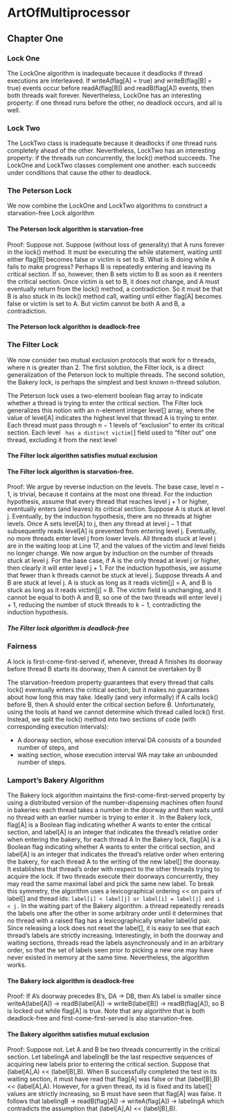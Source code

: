 # ArtOfMultiprocessor
## Chapter One
### Lock One
The LockOne algorithm is inadequate because it deadlocks if thread executions
are interleaved. If writeA(flag[A] = true) and writeB(flag[B] = true) events
occur before readA(flag[B]) and readB(flag[A]) events, then both threads wait
forever. Nevertheless, LockOne has an interesting property: if one thread runs
before the other, no deadlock occurs, and all is well.
### Lock Two
The LockTwo class is inadequate because it deadlocks if one thread runs
completely ahead of the other. Nevertheless, LockTwo has an interesting property: if the threads run concurrently, the lock() method succeeds. The LockOne
and LockTwo classes complement one another: each succeeds under conditions
that cause the other to deadlock.
### The Peterson Lock
We now combine the LockOne and LockTwo algorithms to construct a starvation-free Lock algorithm
#### The Peterson lock algorithm is starvation-free
Proof: Suppose not. Suppose (without loss of generality) that A runs forever
in the lock() method. It must be executing the while statement, waiting until
either flag[B] becomes false or victim is set to B.
What is B doing while A fails to make progress? Perhaps B is repeatedly entering and leaving its critical section. If so, however, then B sets victim to B as soon
as it reenters the critical section. Once victim is set to B, it does not change, and
A must eventually return from the lock() method, a contradiction.
So it must be that B is also stuck in its lock() method call, waiting until either
flag[A] becomes false or victim is set to A. But victim cannot be both A and
B, a contradiction. 
####  The Peterson lock algorithm is deadlock-free
### The Filter Lock
We now consider two mutual exclusion protocols that work for n threads, where
n is greater than 2. The first solution, the Filter lock, is a direct generalization
of the Peterson lock to multiple threads. The second solution, the Bakery lock,
is perhaps the simplest and best known n-thread solution.

The Peterson lock uses a two-element boolean flag array to indicate
whether a thread is trying to enter the critical section. The Filter lock generalizes this notion with an n-element integer level[] array, where the value of
level[A] indicates the highest level that thread A is trying to enter. Each thread
must pass through n − 1 levels of “exclusion” to enter its critical section. Each
level ` has a distinct victim[`] field used to “filter out” one thread, excluding it
from the next level
#### The Filter lock algorithm satisfies mutual exclusion
#### The Filter lock algorithm is starvation-free.
Proof: We argue by reverse induction on the levels. The base case, level n − 1, is
trivial, because it contains at the most one thread. For the induction hypothesis,
assume that every thread that reaches level j + 1 or higher, eventually enters (and
leaves) its critical section.
Suppose A is stuck at level j. Eventually, by the induction hypothesis, there
are no threads at higher levels. Once A sets level[A] to j, then any thread at
level j − 1 that subsequently reads level[A] is prevented from entering level j.
Eventually, no more threads enter level j from lower levels. All threads stuck at
level j are in the waiting loop at Line 17, and the values of the victim and level
fields no longer change.
We now argue by induction on the number of threads stuck at level j. For the
base case, if A is the only thread at level j or higher, then clearly it will enter level
j + 1. For the induction hypothesis, we assume that fewer than k threads cannot
be stuck at level j. Suppose threads A and B are stuck at level j. A is stuck as long as it reads victim[j] = A, and B is stuck as long as it reads victim[j] = B.
The victim field is unchanging, and it cannot be equal to both A and B, so one
of the two threads will enter level j + 1, reducing the number of stuck threads to
k − 1, contradicting the induction hypothesis. 
##### The Filter lock algorithm is deadlock-free
### Fairness
A lock is first-come-first-served if, whenever, thread A finishes
its doorway before thread B starts its doorway, then A cannot be overtaken by B

The starvation-freedom property guarantees that every thread that calls lock()
eventually enters the critical section, but it makes no guarantees about how long
this may take. Ideally (and very informally) if A calls lock() before B, then A
should enter the critical section before B. Unfortunately, using the tools at hand
we cannot determine which thread called lock() first. Instead, we split the lock()
method into two sections of code (with corresponding execution intervals):
* A doorway section, whose execution interval DA consists of a bounded number of steps, and
* waiting section, whose execution interval WA may take an unbounded number of steps.

### Lamport’s Bakery Algorithm
The Bakery lock algorithm maintains the first-come-first-served property by using a distributed version of the number-dispensing machines often found in bakeries: each thread takes a number in the doorway and then waits until no thread with an earlier number is trying to enter it .
In the Bakery lock, flag[A] is a Boolean flag indicating whether A wants to
enter the critical section, and label[A] is an integer that indicates the thread’s
relative order when entering the bakery, for each thread A
In the Bakery lock, flag[A] is a Boolean flag indicating whether A wants to
enter the critical section, and label[A] is an integer that indicates the thread’s
relative order when entering the bakery, for each thread A
to the writing of the new label[]
the doorway. It establishes that thread’s order with respect to the other
threads trying to acquire the lock. If two threads execute their doorways concurrently, they may read the same maximal label and pick the same new label. To
break this symmetry, the algorithm uses a lexicographical ordering << on pairs
of label[] and thread ids:
``` label[i] < label[j] or label[i] = label[j] and i < j. ```
In the waiting part of the Bakery algorithm.
a thread repeatedly rereads
the labels one after the other in some arbitrary order until it determines that no
thread with a raised flag has a lexicographically smaller label/id pair.
Since releasing a lock does not reset the label[], it is easy to see that each
thread’s labels are strictly increasing. Interestingly, in both the doorway and waiting sections, threads read the labels asynchronously and in an arbitrary order, so
that the set of labels seen prior to picking a new one may have never existed in
memory at the same time. Nevertheless, the algorithm works.
#### The Bakery lock algorithm is deadlock-free
Proof: If A’s doorway precedes B’s, DA → DB, then A’s label is smaller since
writeA(label[A]) → readB(label[A]) → writeB(label[B]) → readB(flag[A]),
so B is locked out while flag[A] is true. 
Note that any algorithm that is both deadlock-free and first-come-first-served
is also starvation-free.
#### The Bakery algorithm satisfies mutual exclusion
Proof: Suppose not. Let A and B be two threads concurrently in the critical section. Let labelingA
and labelingB
be the last respective sequences of acquiring
new labels prior to entering the critical section. Suppose that (label[A],A) <<
(label[B],B). When B successfully completed the test in its waiting section, it
must have read that flag[A] was false or that (label[B],B) << (label[A],A).
However, for a given thread, its id is fixed and its label[] values are strictly
increasing, so B must have seen that flag[A] was false. It follows that
labelingB → readB(flag[A]) → writeA(flag[A]) → labelingA
which contradicts the assumption that (label[A],A) << (label[B],B).

